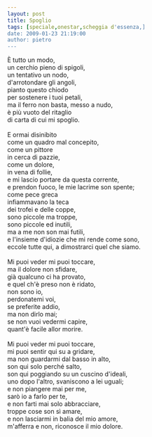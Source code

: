 ```yaml
---
layout: post
title: Spoglio
tags: [speciale,onestar,scheggia d'essenza,]
date: 2009-01-23 21:19:00
author: pietro
---
```

È tutto un modo,<br/>un cerchio pieno di spigoli,<br/>un tentativo un nodo,<br/>d'arrotondare gli angoli,<br/>pianto questo chiodo<br/>per sostenere i tuoi petali,<br/>ma il ferro non basta, messo a nudo,<br/>è più vuoto del ritaglio<br/>di carta di cui mi spoglio.<br/><br/>E ormai disinibito<br/>come un quadro mal concepito,<br/>come un pittore<br/>in cerca di pazzie,<br/>come un dolore,<br/>in vena di follie,<br/>e mi lascio portare da questa corrente,<br/>e prendon fuoco, le mie lacrime son spente;<br/>come pece greca<br/>infiammavano la teca<br/>dei trofei e delle coppe,<br/>sono piccole ma troppe,<br/>sono piccole ed inutili,<br/>ma a me non son mai futili,<br/>e l'insieme d'idiozie che mi rende come sono,<br/>eccole tutte qui, a dimostrarci quel che siamo.<br/><br/>Mi puoi veder mi puoi toccare,<br/>ma il dolore non sfidare,<br/>già qualcuno ci ha provato,<br/>e quel ch'è preso non è ridato,<br/>non sono io,<br/>perdonatemi voi,<br/>se preferite addio,<br/>ma non dirlo mai;<br/>se non vuoi vedermi capire,<br/>quant'è facile allor morire.<br/><br/>Mi puoi veder mi puoi toccare,<br/>mi puoi sentir qui su a gridare,<br/>ma non guardarmi dal basso in alto,<br/>son qui solo perché salto,<br/>son qui poggiando su un cuscino d'ideali,<br/>uno dopo l'altro, svaniscono a lei uguali;<br/>e non piangere mai per me,<br/>sarò io a farlo per te,<br/>e non farti mai solo abbracciare,<br/>troppe cose son sì amare,<br/>e non lasciarmi in balia del mio amore,<br/>m'afferra e non, riconosce il mio dolore.
